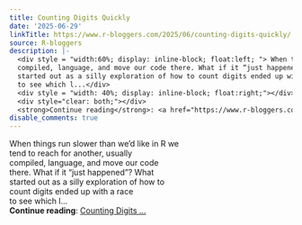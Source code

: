 ```yaml
---
title: Counting Digits Quickly
date: '2025-06-29'
linkTitle: https://www.r-bloggers.com/2025/06/counting-digits-quickly/
source: R-bloggers
description: |-
  <div style = "width:60%; display: inline-block; float:left; "> When things run slower than we’d like in R we tend to reach for another, usually<br />
  compiled, language, and move our code there. What if it “just happened”? What<br />
  started out as a silly exploration of how to count digits ended up with a race<br />
  to see which l...</div>
  <div style = "width: 40%; display: inline-block; float:right;"></div>
  <div style="clear: both;"></div>
  <strong>Continue reading</strong>: <a href="https://www.r-bloggers.com/2025/06/counting-digits-quickly/">Counting Digits ...
disable_comments: true
---
```

<div style = "width:60%; display: inline-block; float:left; "> When things run slower than we’d like in R we tend to reach for another, usually<br />
compiled, language, and move our code there. What if it “just happened”? What<br />
started out as a silly exploration of how to count digits ended up with a race<br />
to see which l...</div>
<div style = "width: 40%; display: inline-block; float:right;"></div>
<div style="clear: both;"></div>
<strong>Continue reading</strong>: <a href="https://www.r-bloggers.com/2025/06/counting-digits-quickly/">Counting Digits ...